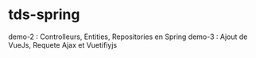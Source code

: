 # tds-spring

demo-2 : Controlleurs, Entities, Repositories en Spring
demo-3 : Ajout de VueJs, Requete Ajax et Vuetifiyjs
